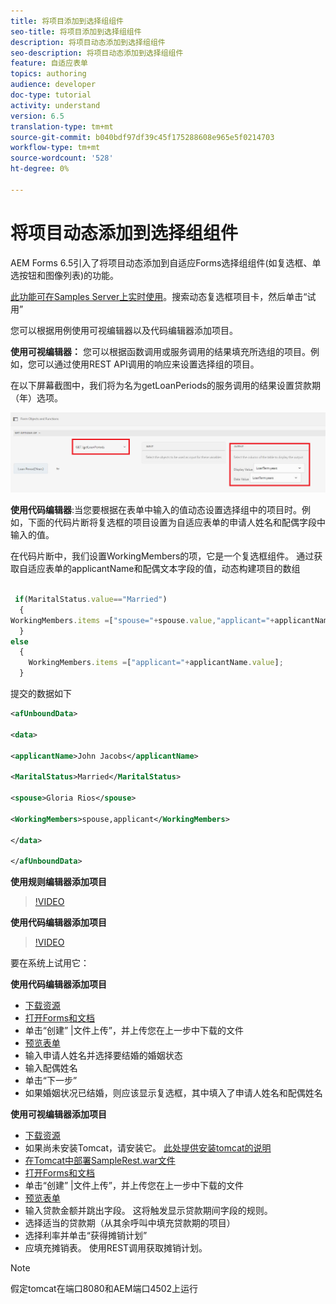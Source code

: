 ```yaml
---
title: 将项目添加到选择组组件
seo-title: 将项目添加到选择组组件
description: 将项目动态添加到选择组组件
seo-description: 将项目动态添加到选择组组件
feature: 自适应表单
topics: authoring
audience: developer
doc-type: tutorial
activity: understand
version: 6.5
translation-type: tm+mt
source-git-commit: b040bdf97df39c45f175288608e965e5f0214703
workflow-type: tm+mt
source-wordcount: '528'
ht-degree: 0%

---
```




# 将项目动态添加到选择组组件

AEM Forms 6.5引入了将项目动态添加到自适应Forms选择组组件(如复选框、单选按钮和图像列表)的功能。

[此功能可在Samples Server上实时使用](https://forms.enablementadobe.com/content/samples/samples.html?query=0)。搜索动态复选框项目卡，然后单击“试用”


您可以根据用例使用可视编辑器以及代码编辑器添加项目。

**使用可视编辑器：** 您可以根据函数调用或服务调用的结果填充所选组的项目。例如，您可以通过使用REST API调用的响应来设置选择组的项目。

在以下屏幕截图中，我们将为名为getLoanPeriods的服务调用的结果设置贷款期（年）选项。

![规则编辑器](assets/ruleeditor.png)

**使用代码编辑器**:当您要根据在表单中输入的值动态设置选择组中的项目时。例如，下面的代码片断将复选框的项目设置为自适应表单的申请人姓名和配偶字段中输入的值。

在代码片断中，我们设置WorkingMembers的项，它是一个复选框组件。 通过获取自适应表单的applicantName和配偶文本字段的值，动态构建项目的数组

```javascript
 
 if(MaritalStatus.value=="Married")
  {
WorkingMembers.items =["spouse="+spouse.value,"applicant="+applicantName.value];
  }
else
  {
    WorkingMembers.items =["applicant="+applicantName.value];
  }
```

提交的数据如下

```xml
<afUnboundData>

<data>

<applicantName>John Jacobs</applicantName>

<MaritalStatus>Married</MaritalStatus>

<spouse>Gloria Rios</spouse>

<WorkingMembers>spouse,applicant</WorkingMembers>

</data>

</afUnboundData>
```

**使用规则编辑器添加项目**

>[!VIDEO](https://video.tv.adobe.com/v/26847?quality=12&learn=on)

**使用代码编辑器添加项目**

>[!VIDEO](https://video.tv.adobe.com/v/26848?quality=12&learn=on)

要在系统上试用它：

**使用代码编辑器添加项目**

* [下载资源](assets/usingthecodeeditor.zip)
* [打开Forms和文档](http://localhost:4502/aem/forms.html/content/dam/formsanddocuments)
* 单击“创建” |文件上传”，并上传您在上一步中下载的文件
* [预览表单](http://localhost:4502/content/dam/formsanddocuments/simpleform/jcr:content?wcmmode=disabled)
* 输入申请人姓名并选择要结婚的婚姻状态
* 输入配偶姓名
* 单击“下一步”
* 如果婚姻状况已结婚，则应该显示复选框，其中填入了申请人姓名和配偶姓名

**使用可视编辑器添加项目**

* [下载资源](assets/usingthevisualeditor.zip)
* 如果尚未安装Tomcat，请安装它。 [此处提供安装tomcat的说明](https://docs.adobe.com/content/help/en/experience-manager-learn/forms/ic-print-channel-tutorial/introduction.html)
* [在Tomcat中部署SampleRest.war文件](https://forms.enablementadobe.com/content/DemoServerBundles/SampleRest.war)
* [打开Forms和文档](http://localhost:4502/aem/forms.html/content/dam/formsanddocuments)
* 单击“创建” |文件上传”，并上传您在上一步中下载的文件
* [预览表单](http://localhost:4502/content/dam/formsanddocuments/amortizationschedule/jcr:content?wcmmode=disabled)
* 输入贷款金额并跳出字段。 这将触发显示贷款期间字段的规则。
* 选择适当的贷款期（从其余呼叫中填充贷款期的项目）
* 选择利率并单击“获得摊销计划”
* 应填充摊销表。 使用REST调用获取摊销计划。

>[!NOTE]
> 假定tomcat在端口8080和AEM端口4502上运行
